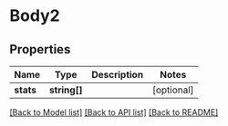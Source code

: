 # Body2

## Properties
Name | Type | Description | Notes
------------ | ------------- | ------------- | -------------
**stats** | **string[]** |  | [optional] 

[[Back to Model list]](../README.md#documentation-for-models) [[Back to API list]](../README.md#documentation-for-api-endpoints) [[Back to README]](../README.md)

